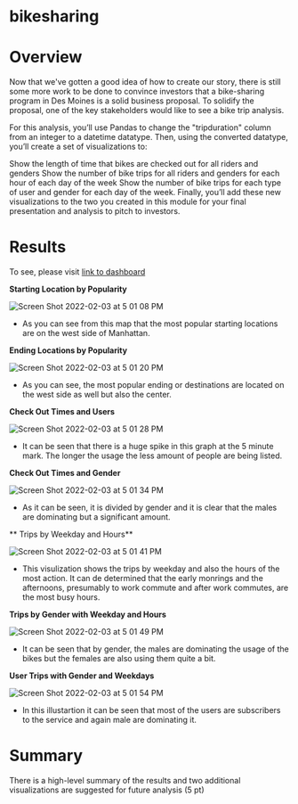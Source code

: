# bikesharing


# Overview

Now that we've gotten a good idea of how to create our story, there is still some more work to be done to convince investors that a bike-sharing program in Des Moines is a solid business proposal. To solidify the proposal, one of the key stakeholders would like to see a bike trip analysis.

For this analysis, you’ll use Pandas to change the "tripduration" column from an integer to a datetime datatype. Then, using the converted datatype, you’ll create a set of visualizations to:

Show the length of time that bikes are checked out for all riders and genders
Show the number of bike trips for all riders and genders for each hour of each day of the week
Show the number of bike trips for each type of user and gender for each day of the week.
Finally, you’ll add these new visualizations to the two you created in this module for your final presentation and analysis to pitch to investors.




# Results
 
To see, please visit [link to dashboard](https://public.tableau.com/app/profile/ian4223/viz/Bikesharing_NYC_Story/Story1?publish=yes)


**Starting Location by Popularity**

![Screen Shot 2022-02-03 at 5 01 08 PM](https://user-images.githubusercontent.com/92615504/152436650-09f34fa6-57b1-459f-bc92-adc4324fdc96.png)

- As you can see from this map that the most popular starting locations are on the west side of Manhattan. 

**Ending Locations by Popularity**

![Screen Shot 2022-02-03 at 5 01 20 PM](https://user-images.githubusercontent.com/92615504/152436656-e2964cc1-5c20-462b-955d-cddfea6d8c58.png)

- As you can see, the most popular ending or destinations are located on the west side as well but also the center.


**Check Out Times and Users**

![Screen Shot 2022-02-03 at 5 01 28 PM](https://user-images.githubusercontent.com/92615504/152436661-7220cecd-fea1-4ad5-8097-d1d323d4f2da.png)

- It can be seen that there is a huge spike in this graph at the 5 minute mark. The longer the usage the less amount of people are being listed. 


**Check Out Times and Gender**

![Screen Shot 2022-02-03 at 5 01 34 PM](https://user-images.githubusercontent.com/92615504/152436663-485f117f-d716-493c-8965-f7383ac1bf50.png)

- As it can be seen, it is divided by gender and it is clear that the males are dominating but a significant amount. 


** Trips by Weekday and Hours**

![Screen Shot 2022-02-03 at 5 01 41 PM](https://user-images.githubusercontent.com/92615504/152436667-5370f12d-544e-46d1-8a25-b59f44d37fbf.png)

- This visulization shows the trips by weekday and also the hours of the most action. It can de determined that the early monrings and the afternoons, presumably to work commute and after work commutes, are the most busy hours. 

**Trips by Gender with Weekday and Hours**

![Screen Shot 2022-02-03 at 5 01 49 PM](https://user-images.githubusercontent.com/92615504/152437977-13867db1-24c0-431f-b763-cfc2ebdd9bd9.png)

- It can be seen that by gender, the males are dominating the usage of the bikes but the females are also using them quite a bit. 


**User Trips with Gender and Weekdays**

![Screen Shot 2022-02-03 at 5 01 54 PM](https://user-images.githubusercontent.com/92615504/152436670-75f59573-b9aa-4a29-9d8b-efccf783792b.png)

- In this illustartion it can be seen that most of the users are subscribers to the service and again male are dominating it. 

# Summary

There is a high-level summary of the results and two additional visualizations are suggested for future analysis (5 pt)
